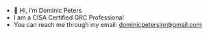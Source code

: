 - 👋 Hi, I’m Dominic Peters
- I am a CISA Certified GRC Professional
- You can reach me through my email: dominicpetersjnr@gmail.com

<!---
DominicJNR/DominicJNR is a ✨ special ✨ repository because its `README.md` (this file) appears on your GitHub profile.
You can click the Preview link to take a look at your changes.
--->
